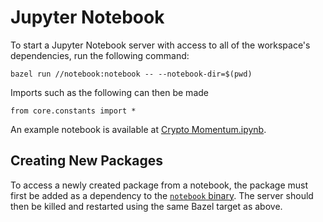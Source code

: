# Jupyter Notebook

To start a Jupyter Notebook server with access to all of the workspace's dependencies, run the following command:
```
bazel run //notebook:notebook -- --notebook-dir=$(pwd)
```

Imports such as the following can then be made
```
from core.constants import *
```

An example notebook is available at [Crypto Momentum.ipynb](<../../momentum/Crypto Momentum.ipynb>).


## Creating New Packages

To access a newly created package from a notebook, the package must first be added as a dependency to the [`notebook` binary](../../notebook/BUILD.bazel#L5). The server should then be killed and restarted using the same Bazel target as above.
